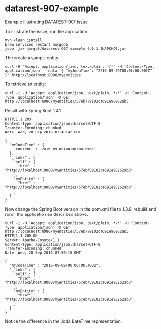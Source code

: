 # datarest-907-example
Example illustrating DATAREST-907 issue


To illustrate the issue, run the application 
````
mvn clean isntall
brew services restart mongodb
java -jar target/datarest-907-example-0.0.1-SNAPSHOT.jar
````

The create a sample entity:
````
curl -H 'Accept: application/json, text/plain, */*' -H 'Content-Type: application/json' --data '{ "myJodaTime": "2016-09-09T00:00:00.000Z" }' http://localhost:8080/myentities
````

To retrieve an entity:
````
curl -i -H 'Accept: application/json, text/plain, */*' -H 'Content-Type: application/json' -X GET http://localhost:8080/myentities/57eb759102ca691e90262ab3
````
Result with Spring Boot 1.4.1
````
HTTP/1.1 200
Content-Type: application/json;charset=UTF-8
Transfer-Encoding: chunked
Date: Wed, 28 Sep 2016 07:48:42 GMT

{
  "myJodaTime" : {
    "content" : "2016-09-09T00:00:00.000Z"
  },
  "_links" : {
    "self" : {
      "href" : "http://localhost:8080/myentities/57eb759102ca691e90262ab3"
    },
    "myEntity" : {
      "href" : "http://localhost:8080/myentities/57eb759102ca691e90262ab3"
    }
  }
}
````

Now change the Spring Boot version in the pom.xml file to 1.3.8, rebuild and rerun the application as described above:
````
curl -i -H 'Accept: application/json, text/plain, */*' -H 'Content-Type: application/json' -X GET http://localhost:8080/myentities/57eb759102ca691e90262ab3
HTTP/1.1 200 OK
Server: Apache-Coyote/1.1
Content-Type: application/json;charset=UTF-8
Transfer-Encoding: chunked
Date: Wed, 28 Sep 2016 07:50:15 GMT

{
  "myJodaTime" : "2016-09-09T00:00:00.000Z",
  "_links" : {
    "self" : {
      "href" : "http://localhost:8080/myentities/57eb759102ca691e90262ab3"
    },
    "myEntity" : {
      "href" : "http://localhost:8080/myentities/57eb759102ca691e90262ab3"
    }
  }
}
````

Notice the difference in the Joda DateTime representation.